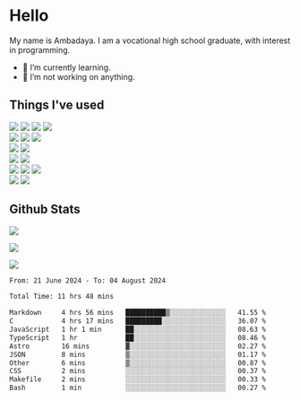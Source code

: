# Hello

My name is Ambadaya. I am a vocational high school graduate, with interest in programming.

- 🌱 I’m currently learning.
- 🔭 I’m not working on anything.

## Things I've used
<p>
  <img src="https://img.shields.io/badge/HTML5-E34F26?style=for-the-badge&logo=html5&logoColor=white" />
  <img src="https://img.shields.io/badge/CSS-1572B6?style=for-the-badge&logo=css3&logoColor=white" />
  <img src="https://img.shields.io/badge/JavaScript-323330?style=for-the-badge&logo=javascript&logoColor=F7DF1E" />
  <img src="https://img.shields.io/badge/C%23-5C2D91?style=for-the-badge&logo=csharp&logoColor=white" />
  <br />
  <img src="https://img.shields.io/badge/Express%20js-000000?style=for-the-badge&logo=express&logoColor=white" />
  <img src="https://img.shields.io/badge/Jest-C21325?style=for-the-badge&logo=jest&logoColor=white" />
  <img src="https://img.shields.io/badge/React-61DAFB?logo=react&logoColor=000&style=for-the-badge">
  <br />
  <img src="https://img.shields.io/badge/Sass-CC6699?style=for-the-badge&logo=sass&logoColor=white" />
  <img src="https://img.shields.io/badge/Tailwind%20CSS-06B6D4?logo=tailwindcss&logoColor=fff&style=for-the-badge" />
  <br />
  <img src="https://img.shields.io/badge/SQL%20Server-CC2927?style=for-the-badge&logo=microsoft%20sql%20server&logoColor=white" />
  <img src="https://img.shields.io/badge/Apache-D22128?style=for-the-badge&logo=Apache&logoColor=white" />
  <br />
  <img src="https://img.shields.io/badge/Node%20js-339933?style=for-the-badge&logo=nodedotjs&logoColor=white" />
  <img src="https://img.shields.io/badge/pnpm-yellow?style=for-the-badge&logo=pnpm&logoColor=white" />
  <img src="https://img.shields.io/badge/GIT-E44C30?style=for-the-badge&logo=git&logoColor=white" />
  <br />
  <img src="https://img.shields.io/badge/VSCode-0078D4?style=for-the-badge&logo=visual%20studio%20code&logoColor=white" />
  <img src="https://img.shields.io/badge/Visual_Studio-5C2D91?style=for-the-badge&logo=visual%20studio&logoColor=white" />
</p>

## Github Stats
![](https://komarev.com/ghpvc/?username=vorkey&color=41B883&style=for-the-badge)

![](https://github-readme-stats.vercel.app/api?username=vorkey&show_icons=true&theme=vue-dark&include_all_commits=true&count_private=true)

![](https://github-readme-stats.vercel.app/api/top-langs/?username=vorkey&theme=vue-dark&count_private=true&langs_count=12&size_weight=0.75&count_weight=0.25&layout=compact)

<!-- 
- 👯 I’m looking to collaborate on ... 
- 🤔 I’m looking for help with ...
- 💬 Ask me about ...
- 📫 How to reach me: ...
- 😄 Pronouns: ...
- ⚡ Fun fact: ... -->

<!--START_SECTION:waka-->

```txt
From: 21 June 2024 - To: 04 August 2024

Total Time: 11 hrs 48 mins

Markdown     4 hrs 56 mins   ██████████▒░░░░░░░░░░░░░░   41.55 %
C            4 hrs 17 mins   █████████░░░░░░░░░░░░░░░░   36.07 %
JavaScript   1 hr 1 min      ██░░░░░░░░░░░░░░░░░░░░░░░   08.63 %
TypeScript   1 hr            ██░░░░░░░░░░░░░░░░░░░░░░░   08.46 %
Astro        16 mins         ▓░░░░░░░░░░░░░░░░░░░░░░░░   02.27 %
JSON         8 mins          ▒░░░░░░░░░░░░░░░░░░░░░░░░   01.17 %
Other        6 mins          ▒░░░░░░░░░░░░░░░░░░░░░░░░   00.87 %
CSS          2 mins          ░░░░░░░░░░░░░░░░░░░░░░░░░   00.37 %
Makefile     2 mins          ░░░░░░░░░░░░░░░░░░░░░░░░░   00.33 %
Bash         1 min           ░░░░░░░░░░░░░░░░░░░░░░░░░   00.27 %
```

<!--END_SECTION:waka-->
